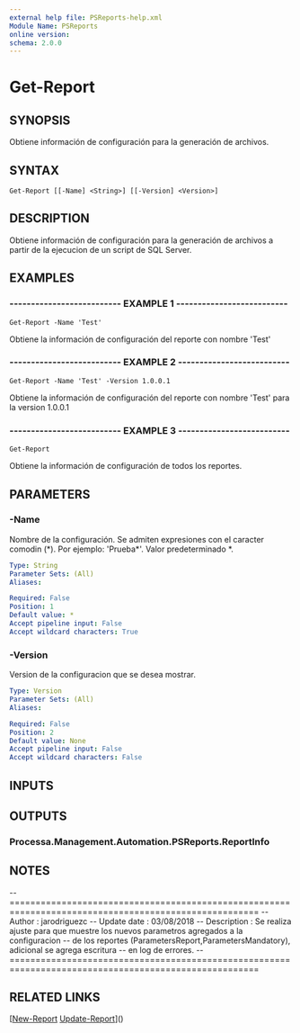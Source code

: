 ```yaml
---
external help file: PSReports-help.xml
Module Name: PSReports
online version: 
schema: 2.0.0
---
```


# Get-Report

## SYNOPSIS
Obtiene información de configuración para la generación de archivos.

## SYNTAX

```
Get-Report [[-Name] <String>] [[-Version] <Version>]
```

## DESCRIPTION
Obtiene información de configuración para la generación de archivos a partir de la ejecucion de un script de SQL Server.

## EXAMPLES

### -------------------------- EXAMPLE 1 --------------------------
```
Get-Report -Name 'Test'
```

Obtiene la información de configuración del reporte con nombre 'Test'

### -------------------------- EXAMPLE 2 --------------------------
```
Get-Report -Name 'Test' -Version 1.0.0.1
```

Obtiene la información de configuración del reporte con nombre 'Test' para la version 1.0.0.1

### -------------------------- EXAMPLE 3 --------------------------
```
Get-Report
```

Obtiene la información de configuración de todos los reportes.

## PARAMETERS

### -Name
Nombre de la configuración.
Se admiten expresiones con el caracter comodin (\*).
Por ejemplo: 'Prueba\*'.
Valor predeterminado \*.

```yaml
Type: String
Parameter Sets: (All)
Aliases: 

Required: False
Position: 1
Default value: *
Accept pipeline input: False
Accept wildcard characters: True
```

### -Version
Version de la configuracion que se desea mostrar.

```yaml
Type: Version
Parameter Sets: (All)
Aliases: 

Required: False
Position: 2
Default value: None
Accept pipeline input: False
Accept wildcard characters: False
```

## INPUTS

## OUTPUTS

### Processa.Management.Automation.PSReports.ReportInfo

## NOTES
-- ======================================================================================================
-- Author       : jarodriguezc
-- Update date  : 03/08/2018
-- Description  : Se realiza ajuste para que muestre los nuevos parametros agregados a la configuracion 
--                de los reportes (ParametersReport,ParametersMandatory), adicional se agrega escritura 
--                en log de errores. 
-- ======================================================================================================

## RELATED LINKS

[[New-Report](New-Report.md)
[Update-Report](Update-Report.md)]()

